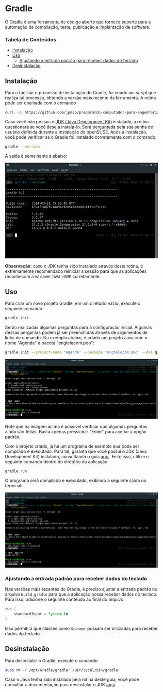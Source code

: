 # Gradle

O [Gradle](https://gradle.org/) é uma ferramenta de código aberto que fornece suporte para a automação de compilação, teste, publicação e implantação de software.

### Tabela de Conteúdos

- [Instalação](#instalação)
- [Uso](#uso)
    - [Ajustando a entrada padrão para receber dados do teclado](#ajustando-a-entrada-padrão-para-receber-dados-do-teclado)
- [Desinstalação](#desinstalação)

## Instalação

Para o facilitar o processo de instalação do Gradle, foi criado um *script* que realiza tal processo, obtendo a versão mais recente da ferramenta. A rotina pode ser chamada com o comando

```bash
curl -sL https://github.com/jpmsb/preparando-computador-para-engenharia-de-tele/raw/main/scripts-auxiliares/instalar-gradle | bash
```

Caso você não possua o [JDK (Java Development Kit)]((JDK-21.md)) instalado, a rotina questionará se você deseja instalá-lo. Será perguntada pela sua senha de usuário definida durante a instalação do openSUSE. Após a instalação, você pode verificar se o Gradle foi instalado corretamente com o comando:

```bash
gradle --version
```

A saída é semelhante à abaixo:

![](imagens/gradle_version.png)

**Observação:** caso o JDK tenha sido instalado através desta rotina, é extremamente recomendado reiniciar a sessão para que as aplicações reconheçam a variável `JAVA_HOME` corretamente.

## Uso

Para criar um novo projeto Gradle, em um diretório vazio, execute o seguinte comando:

```bash
gradle init
```

Serão realizadas algumas perguntas para a configuração inicial. Algumas dessas perguntas podem já ser preenchidas através de argumentos de linha de comando. No exemplo abaixo, é criado um projeto Java com o nome "Agenda" e pacote "engtelecom.poo":

```bash
gradle init --project-name "Agenda" --package "engtelecom.poo" --dsl groovy --type java-application --test-framework "junit-jupiter"
```

![](imagens/gradle_project_init_extra.png)

Note que na imagem acima é possível verificar que algumas perguntas ainda são feitas. Basta apenas pressionar "Enter" para aceitar a opção padrão.

Com o projeto criado, já há um programa de exemplo que pode ser compilado e executado. Para tal, garanta que você possui o JDK (Java Development Kit) instalado, consultando o guia [aqui](JDK-21.md). Feito isso, utilize o seguinte comando dentro do diretório da aplicação:

```bash
gradle run
```

O programa será compilado e executado, exibindo a seguinte saída no terminal:

![](imagens/gradle_project_init_run.png)

### Ajustando a entrada padrão para receber dados do teclado

Nas versões mais recentes do Gradle, é preciso ajustar a entrada padrão no arquivo `build.gradle` para que a aplicação possa receber dados do teclado. Para isso, adicione o seguinte conteúdo ao final do arquivo:

```groovy
run {
    standardInput = System.in
}
```

Isso permitirá que classes como `Scanner` possam ser utilizadas para receber dados do teclado.

## Desinstalação

Para desinstalar o Gradle, execute o comando:

```bash
sudo rm -r /opt/Gradle/gradle* /usr/local/bin/gradle
```

Caso o Java tenha sido instalado pela rotina deste guia, você pode consultar a documentação para desinstalar o JDK [aqui](JDK-21.md).